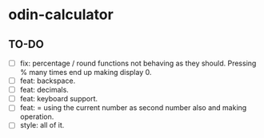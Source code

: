 # odin-calculator

## TO-DO

- [ ] fix: percentage / round functions not behaving as they should. Pressing % many times end up making display 0.
- [ ] feat: backspace.
- [ ] feat: decimals.
- [ ] feat: keyboard support.
- [ ] feat: = using the current number as second number also and making operation.
- [ ] style: all of it.
